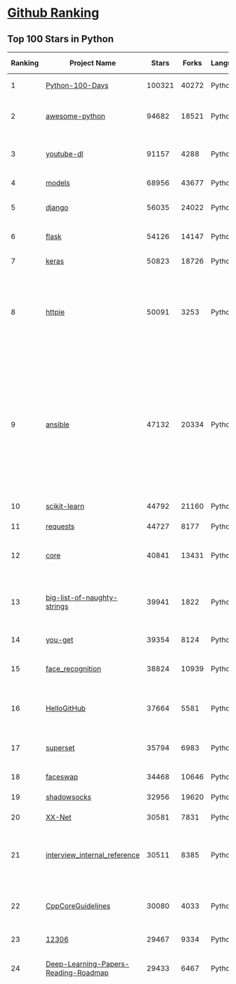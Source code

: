 [Github Ranking](../README.md)
==========

## Top 100 Stars in Python

| Ranking | Project Name | Stars | Forks | Language | Open Issues | Description | Last Commit |
| ------- | ------------ | ----- | ----- | -------- | ----------- | ----------- | ----------- |
| 1 | [Python-100-Days](https://github.com/jackfrued/Python-100-Days) | 100321 | 40272 | Python | 542 | Python - 100天从新手到大师 | 2021-03-07T16:25:29Z |
| 2 | [awesome-python](https://github.com/vinta/awesome-python) | 94682 | 18521 | Python | 136 | A curated list of awesome Python frameworks, libraries, software and resources | 2021-03-07T18:41:23Z |
| 3 | [youtube-dl](https://github.com/ytdl-org/youtube-dl) | 91157 | 4288 | Python | 3948 | Command-line program to download videos from YouTube.com and other video sites | 2021-03-07T18:02:57Z |
| 4 | [models](https://github.com/tensorflow/models) | 68956 | 43677 | Python | 1106 | Models and examples built with TensorFlow | 2021-03-06T21:58:32Z |
| 5 | [django](https://github.com/django/django) | 56035 | 24022 | Python | 164 | The Web framework for perfectionists with deadlines. | 2021-03-07T19:17:44Z |
| 6 | [flask](https://github.com/pallets/flask) | 54126 | 14147 | Python | 26 | The Python micro framework for building web applications. | 2021-03-01T15:25:16Z |
| 7 | [keras](https://github.com/keras-team/keras) | 50823 | 18726 | Python | 3216 | Deep Learning for humans | 2021-03-05T18:39:56Z |
| 8 | [httpie](https://github.com/httpie/httpie) | 50091 | 3253 | Python | 141 | As easy as /aitch-tee-tee-pie/ 🥧 Modern, user-friendly command-line HTTP client for the API era. JSON support, colors, sessions, downloads, plugins & more. https://twitter.com/httpie | 2021-02-27T16:54:56Z |
| 9 | [ansible](https://github.com/ansible/ansible) | 47132 | 20334 | Python | 1880 | Ansible is a radically simple IT automation platform that makes your applications and systems easier to deploy and maintain. Automate everything from code deployment to network configuration to cloud management, in a language that approaches plain English, using SSH, with no agents to install on remote systems. https://docs.ansible.com. | 2021-03-07T18:02:47Z |
| 10 | [scikit-learn](https://github.com/scikit-learn/scikit-learn) | 44792 | 21160 | Python | 2360 | scikit-learn: machine learning in Python | 2021-03-07T23:00:59Z |
| 11 | [requests](https://github.com/psf/requests) | 44727 | 8177 | Python | 314 | A simple, yet elegant HTTP library. | 2021-02-24T17:19:48Z |
| 12 | [core](https://github.com/home-assistant/core) | 40841 | 13431 | Python | 1660 | :house_with_garden: Open source home automation that puts local control and privacy first | 2021-03-08T01:22:17Z |
| 13 | [big-list-of-naughty-strings](https://github.com/minimaxir/big-list-of-naughty-strings) | 39941 | 1822 | Python | 74 | The Big List of Naughty Strings is a list of strings which have a high probability of causing issues when used as user-input data. | 2021-02-22T01:19:23Z |
| 14 | [you-get](https://github.com/soimort/you-get) | 39354 | 8124 | Python | 351 | :arrow_double_down: Dumb downloader that scrapes the web | 2021-03-08T01:00:14Z |
| 15 | [face_recognition](https://github.com/ageitgey/face_recognition) | 38824 | 10939 | Python | 589 | The world's simplest facial recognition api for Python and the command line | 2021-02-14T15:50:55Z |
| 16 | [HelloGitHub](https://github.com/521xueweihan/HelloGitHub) | 37664 | 5581 | Python | 10 | :octocat: Find pearls on open-source seashore 分享 GitHub 上有趣、入门级的开源项目 | 2021-03-01T00:35:49Z |
| 17 | [superset](https://github.com/apache/superset) | 35794 | 6983 | Python | 780 | Apache Superset is a Data Visualization and Data Exploration Platform | 2021-03-07T18:37:47Z |
| 18 | [faceswap](https://github.com/deepfakes/faceswap) | 34468 | 10646 | Python | 10 | Deepfakes Software For All | 2021-03-06T08:45:32Z |
| 19 | [shadowsocks](https://github.com/shadowsocks/shadowsocks) | 32956 | 19620 | Python | 447 | None | 2021-02-28T20:39:55Z |
| 20 | [XX-Net](https://github.com/XX-net/XX-Net) | 30581 | 7831 | Python | 7689 | A proxy tool to bypass GFW. | 2021-01-20T11:06:31Z |
| 21 | [interview_internal_reference](https://github.com/0voice/interview_internal_reference) | 30511 | 8385 | Python | 23 | 2021年最新总结，阿里，腾讯，百度，美团，头条等技术面试题目，以及答案，专家出题人分析汇总。 | 2021-03-03T08:23:36Z |
| 22 | [CppCoreGuidelines](https://github.com/isocpp/CppCoreGuidelines) | 30080 | 4033 | Python | 178 | The C++ Core Guidelines are a set of tried-and-true guidelines, rules, and best practices about coding in C++ | 2021-02-24T11:06:22Z |
| 23 | [12306](https://github.com/testerSunshine/12306) | 29467 | 9334 | Python | 258 | 12306智能刷票，订票 | 2021-01-11T03:52:27Z |
| 24 | [Deep-Learning-Papers-Reading-Roadmap](https://github.com/floodsung/Deep-Learning-Papers-Reading-Roadmap) | 29433 | 6467 | Python | 83 | Deep Learning papers reading roadmap for anyone who are eager to learn this amazing tech! | 2021-02-01T15:08:16Z |
| 25 | [funNLP](https://github.com/fighting41love/funNLP) | 29078 | 8608 | Python | 13 | 中英文敏感词、语言检测、中外手机/电话归属地/运营商查询、名字推断性别、手机号抽取、身份证抽取、邮箱抽取、中日文人名库、中文缩写库、拆字词典、词汇情感值、停用词、反动词表、暴恐词表、繁简体转换、英文模拟中文发音、汪峰歌词生成器、职业名称词库、同义词库、反义词库、否定词库、汽车品牌词库、汽车零件词库、连续英文切割、各种中文词向量、公司名字大全、古诗词库、IT词库、财经词库、成语词库、地名词库、历史名人词库、诗词词库、医学词库、饮食词库、法律词库、汽车词库、动物词库、中文聊天语料、中文谣言数据、百度中文问答数据集、句子相似度匹配算法集合、bert资源、文本生成&摘要相关工具、cocoNLP信息抽取工具、国内电话号码正则匹配、清华大学XLORE:中英文跨语言百科知识图谱、清华大学人工智能技术系列报告、自然语言生成、NLU太难了系列、自动对联数据及机器人、用户名黑名单列表、罪名法务名词及分类模型、微信公众号语料、cs224n深度学习自然语言处理课程、中文手写汉字识别、中文自然语言处理 语料/数据集、变量命名神器、分词语料库+代码、任务型对话英文数据集、ASR 语音数据集 + 基于深度学习的中文语音识别系统、笑声检测器、Microsoft多语言数字/单位/如日期时间识别包、中华新华字典数据库及api(包括常用歇后语、成语、词语和汉字)、文档图谱自动生成、SpaCy 中文模型、Common Voice语音识别数据集新版、神经网络关系抽取、基于bert的命名实体识别、关键词(Keyphrase)抽取包pke、基于医疗领域知识图谱的问答系统、基于依存句法与语义角色标注的事件三元组抽取、依存句法分析4万句高质量标注数据、cnocr：用来做中文OCR的Python3包、中文人物关系知识图谱项目、中文nlp竞赛项目及代码汇总、中文字符数据、speech-aligner: 从“人声语音”及其“语言文本”产生音素级别时间对齐标注的工具、AmpliGraph: 知识图谱表示学习(Python)库：知识图谱概念链接预测、Scattertext 文本可视化(python)、语言/知识表示工具：BERT & ERNIE、中文对比英文自然语言处理NLP的区别综述、Synonyms中文近义词工具包、HarvestText领域自适应文本挖掘工具（新词发现-情感分析-实体链接等）、word2word：(Python)方便易用的多语言词-词对集：62种语言/3,564个多语言对、语音识别语料生成工具：从具有音频/字幕的在线视频创建自动语音识别(ASR)语料库、构建医疗实体识别的模型（包含词典和语料标注）、单文档非监督的关键词抽取、Kashgari中使用gpt-2语言模型、开源的金融投资数据提取工具、文本自动摘要库TextTeaser: 仅支持英文、人民日报语料处理工具集、一些关于自然语言的基本模型、基于14W歌曲知识库的问答尝试--功能包括歌词接龙and已知歌词找歌曲以及歌曲歌手歌词三角关系的问答、基于Siamese bilstm模型的相似句子判定模型并提供训练数据集和测试数据集、用Transformer编解码模型实现的根据Hacker News文章标题自动生成评论、用BERT进行序列标记和文本分类的模板代码、LitBank：NLP数据集——支持自然语言处理和计算人文学科任务的100部带标记英文小说语料、百度开源的基准信息抽取系统、虚假新闻数据集、Facebook: LAMA语言模型分析，提供Transformer-XL/BERT/ELMo/GPT预训练语言模型的统一访问接口、CommonsenseQA：面向常识的英文QA挑战、中文知识图谱资料、数据及工具、各大公司内部里大牛分享的技术文档 PDF 或者 PPT、自然语言生成SQL语句（英文）、中文NLP数据增强（EDA）工具、英文NLP数据增强工具 、基于医药知识图谱的智能问答系统、京东商品知识图谱、基于mongodb存储的军事领域知识图谱问答项目、基于远监督的中文关系抽取、语音情感分析、中文ULMFiT-情感分析-文本分类-语料及模型、一个拍照做题程序、世界各国大规模人名库、一个利用有趣中文语料库 qingyun 训练出来的中文聊天机器人、中文聊天机器人seqGAN、省市区镇行政区划数据带拼音标注、教育行业新闻语料库包含自动文摘功能、开放了对话机器人-知识图谱-语义理解-自然语言处理工具及数据、中文知识图谱：基于百度百科中文页面-抽取三元组信息-构建中文知识图谱、masr: 中文语音识别-提供预训练模型-高识别率、Python音频数据增广库、中文全词覆盖BERT及两份阅读理解数据、ConvLab：开源多域端到端对话系统平台、中文自然语言处理数据集、基于最新版本rasa搭建的对话系统、基于TensorFlow和BERT的管道式实体及关系抽取、一个小型的证券知识图谱/知识库、复盘所有NLP比赛的TOP方案、OpenCLaP：多领域开源中文预训练语言模型仓库、UER：基于不同语料+编码器+目标任务的中文预训练模型仓库、中文自然语言处理向量合集、基于金融-司法领域(兼有闲聊性质)的聊天机器人、g2pC：基于上下文的汉语读音自动标记模块、Zincbase 知识图谱构建工具包、诗歌质量评价/细粒度情感诗歌语料库、快速转化「中文数字」和「阿拉伯数字」、百度知道问答语料库、基于知识图谱的问答系统、jieba_fast 加速版的jieba、正则表达式教程、中文阅读理解数据集、基于BERT等最新语言模型的抽取式摘要提取、Python利用深度学习进行文本摘要的综合指南、知识图谱深度学习相关资料整理、维基大规模平行文本语料、StanfordNLP 0.2.0：纯Python版自然语言处理包、NeuralNLP-NeuralClassifier：腾讯开源深度学习文本分类工具、端到端的封闭域对话系统、中文命名实体识别：NeuroNER vs. BertNER、新闻事件线索抽取、2019年百度的三元组抽取比赛：“科学空间队”源码、基于依存句法的开放域文本知识三元组抽取和知识库构建、中文的GPT2训练代码、ML-NLP - 机器学习(Machine Learning)NLP面试中常考到的知识点和代码实现、nlp4han:中文自然语言处理工具集(断句/分词/词性标注/组块/句法分析/语义分析/NER/N元语法/HMM/代词消解/情感分析/拼写检查、XLM：Facebook的跨语言预训练语言模型、用基于BERT的微调和特征提取方法来进行知识图谱百度百科人物词条属性抽取、中文自然语言处理相关的开放任务-数据集-当前最佳结果、CoupletAI - 基于CNN+Bi-LSTM+Attention 的自动对对联系统、抽象知识图谱、MiningZhiDaoQACorpus - 580万百度知道问答数据挖掘项目、brat rapid annotation tool: 序列标注工具、大规模中文知识图谱数据：1.4亿实体、数据增强在机器翻译及其他nlp任务中的应用及效果、allennlp阅读理解:支持多种数据和模型、PDF表格数据提取工具 、 Graphbrain：AI开源软件库和科研工具，目的是促进自动意义提取和文本理解以及知识的探索和推断、简历自动筛选系统、基于命名实体识别的简历自动摘要、中文语言理解测评基准，包括代表性的数据集&基准模型&语料库&排行榜、树洞 OCR 文字识别 、从包含表格的扫描图片中识别表格和文字、语声迁移、Python口语自然语言处理工具集(英文)、 similarity：相似度计算工具包，java编写、海量中文预训练ALBERT模型 、Transformers 2.0 、基于大规模音频数据集Audioset的音频增强 、Poplar：网页版自然语言标注工具、图片文字去除，可用于漫画翻译 、186种语言的数字叫法库、Amazon发布基于知识的人-人开放领域对话数据集 、中文文本纠错模块代码、繁简体转换 、 Python实现的多种文本可读性评价指标、类似于人名/地名/组织机构名的命名体识别数据集 、东南大学《知识图谱》研究生课程(资料)、. 英文拼写检查库 、 wwsearch是企业微信后台自研的全文检索引擎、CHAMELEON：深度学习新闻推荐系统元架构 、 8篇论文梳理BERT相关模型进展与反思、DocSearch：免费文档搜索引擎、 LIDA：轻量交互式对话标注工具 、aili - the fastest in-memory index in the East 东半球最快并发索引 、知识图谱车音工作项目、自然语言生成资源大全 、中日韩分词库mecab的Python接口库、中文文本摘要/关键词提取、汉字字符特征提取器 (featurizer)，提取汉字的特征（发音特征、字形特征）用做深度学习的特征、中文生成任务基准测评 、中文缩写数据集、中文任务基准测评 - 代表性的数据集-基准(预训练)模型-语料库-baseline-工具包-排行榜、PySS3：面向可解释AI的SS3文本分类器机器可视化工具 、中文NLP数据集列表、COPE - 格律诗编辑程序、doccano：基于网页的开源协同多语言文本标注工具 、PreNLP：自然语言预处理库、简单的简历解析器，用来从简历中提取关键信息、用于中文闲聊的GPT2模型：GPT2-chitchat、基于检索聊天机器人多轮响应选择相关资源列表(Leaderboards、Datasets、Papers)、(Colab)抽象文本摘要实现集锦(教程 、词语拼音数据、高效模糊搜索工具、NLP数据增广资源集、微软对话机器人框架 、 GitHub Typo Corpus：大规模GitHub多语言拼写错误/语法错误数据集、TextCluster：短文本聚类预处理模块 Short text cluster、面向语音识别的中文文本规范化、BLINK：最先进的实体链接库、BertPunc：基于BERT的最先进标点修复模型、Tokenizer：快速、可定制的文本词条化库、中文语言理解测评基准，包括代表性的数据集、基准(预训练)模型、语料库、排行榜、spaCy 医学文本挖掘与信息提取 、 NLP任务示例项目代码集、 python拼写检查库、chatbot-list - 行业内关于智能客服、聊天机器人的应用和架构、算法分享和介绍、语音质量评价指标(MOSNet, BSSEval, STOI, PESQ, SRMR)、 用138GB语料训练的法文RoBERTa预训练语言模型 、BERT-NER-Pytorch：三种不同模式的BERT中文NER实验、无道词典 - 有道词典的命令行版本，支持英汉互查和在线查询、2019年NLP亮点回顾、 Chinese medical dialogue data 中文医疗对话数据集 、最好的汉字数字(中文数字)-阿拉伯数字转换工具、 基于百科知识库的中文词语多词义/义项获取与特定句子词语语义消歧、awesome-nlp-sentiment-analysis - 情感分析、情绪原因识别、评价对象和评价词抽取、LineFlow：面向所有深度学习框架的NLP数据高效加载器、中文医学NLP公开资源整理 、MedQuAD：(英文)医学问答数据集、将自然语言数字串解析转换为整数和浮点数、Transfer Learning in Natural Language Processing (NLP) 、面向语音识别的中文/英文发音辞典、Tokenizers：注重性能与多功能性的最先进分词器、CLUENER 细粒度命名实体识别 Fine Grained Named Entity Recognition、 基于BERT的中文命名实体识别、中文谣言数据库、NLP数据集/基准任务大列表、nlp相关的一些论文及代码, 包括主题模型、词向量(Word Embedding)、命名实体识别(NER)、文本分类(Text Classificatin)、文本生成(Text Generation)、文本相似性(Text Similarity)计算等，涉及到各种与nlp相关的算法，基于keras和tensorflow 、Python文本挖掘/NLP实战示例、 Blackstone：面向非结构化法律文本的spaCy pipeline和NLP模型通过同义词替换实现文本“变脸” 、中文 预训练 ELECTREA 模型: 基于对抗学习 pretrain Chinese Model 、albert-chinese-ner - 用预训练语言模型ALBERT做中文NER 、基于GPT2的特定主题文本生成/文本增广、开源预训练语言模型合集、多语言句向量包、编码、标记和实现：一种可控高效的文本生成方法、 英文脏话大列表 、attnvis：GPT2、BERT等transformer语言模型注意力交互可视化、CoVoST：Facebook发布的多语种语音-文本翻译语料库，包括11种语言(法语、德语、荷兰语、俄语、西班牙语、意大利语、土耳其语、波斯语、瑞典语、蒙古语和中文)的语音、文字转录及英文译文、Jiagu自然语言处理工具 - 以BiLSTM等模型为基础，提供知识图谱关系抽取 中文分词 词性标注 命名实体识别 情感分析 新词发现 关键词 文本摘要 文本聚类等功能、用unet实现对文档表格的自动检测，表格重建、NLP事件提取文献资源列表 、 金融领域自然语言处理研究资源大列表、CLUEDatasetSearch - 中英文NLP数据集：搜索所有中文NLP数据集，附常用英文NLP数据集 、medical_NER - 中文医学知识图谱命名实体识别 、(哈佛)讲因果推理的免费书、知识图谱相关学习资料/数据集/工具资源大列表、Forte：灵活强大的自然语言处理pipeline工具集 、Python字符串相似性算法库、PyLaia：面向手写文档分析的深度学习工具包、TextFooler：针对文本分类/推理的对抗文本生成模块、Haystack：灵活、强大的可扩展问答(QA)框架、中文关键短语抽取工具 | 2020-12-22T20:11:33Z |
| 26 | [AiLearning](https://github.com/apachecn/AiLearning) | 29076 | 9854 | Python | 33 | AiLearning: 机器学习 - MachineLearning - ML、深度学习 - DeepLearning - DL、自然语言处理 NLP | 2021-01-20T16:02:37Z |
| 27 | [localstack](https://github.com/localstack/localstack) | 28933 | 2291 | Python | 266 | 💻  A fully functional local AWS cloud stack. Develop and test your cloud & Serverless apps offline! | 2021-03-07T22:11:00Z |
| 28 | [pandas](https://github.com/pandas-dev/pandas) | 28746 | 12017 | Python | 3680 | Flexible and powerful data analysis / manipulation library for Python, providing labeled data structures similar to R data.frame objects, statistical functions, and much more | 2021-03-08T02:52:29Z |
| 29 | [certbot](https://github.com/certbot/certbot) | 27777 | 3055 | Python | 581 | Certbot is EFF's tool to obtain certs from Let's Encrypt and (optionally) auto-enable HTTPS on your server.  It can also act as a client for any other CA that uses the ACME protocol. | 2021-03-07T19:40:54Z |
| 30 | [python-patterns](https://github.com/faif/python-patterns) | 27775 | 5759 | Python | 10 | A collection of design patterns/idioms in Python | 2021-01-25T22:10:37Z |
| 31 | [sentry](https://github.com/getsentry/sentry) | 27483 | 3086 | Python | 299 | Sentry is cross-platform application monitoring, with a focus on error reporting. | 2021-03-06T03:38:24Z |
| 32 | [wtfpython](https://github.com/satwikkansal/wtfpython) | 26131 | 2194 | Python | 50 | What the f*ck Python? 😱 | 2021-03-03T19:51:10Z |
| 33 | [jieba](https://github.com/fxsjy/jieba) | 25654 | 6133 | Python | 599 | 结巴中文分词 | 2020-12-05T18:32:32Z |
| 34 | [rich](https://github.com/willmcgugan/rich) | 23890 | 707 | Python | 6 | Rich is a Python library for rich text and beautiful formatting in the terminal. | 2021-03-06T18:03:39Z |
| 35 | [cheat.sh](https://github.com/chubin/cheat.sh) | 23701 | 1199 | Python | 83 | the only cheat sheet you need | 2021-03-05T06:54:19Z |
| 36 | [YouCompleteMe](https://github.com/ycm-core/YouCompleteMe) | 22597 | 2618 | Python | 33 | A code-completion engine for Vim | 2021-02-23T10:48:56Z |
| 37 | [PayloadsAllTheThings](https://github.com/swisskyrepo/PayloadsAllTheThings) | 22517 | 6629 | Python | 10 | A list of useful payloads and bypass for Web Application Security and Pentest/CTF | 2021-02-26T15:37:41Z |
| 38 | [linux-insides](https://github.com/0xAX/linux-insides) | 22443 | 2554 | Python | 42 | A little bit about a linux kernel | 2021-02-27T07:28:31Z |
| 39 | [HanLP](https://github.com/hankcs/HanLP) | 22219 | 5957 | Python | 4 | 中文分词 词性标注 命名实体识别 依存句法分析 语义依存分析 新词发现 关键词短语提取 自动摘要 文本分类聚类 拼音简繁转换 自然语言处理 | 2021-03-08T00:25:12Z |
| 40 | [interactive-coding-challenges](https://github.com/donnemartin/interactive-coding-challenges) | 22027 | 3509 | Python | 58 | 120+ interactive Python coding interview challenges (algorithms and data structures).  Includes Anki flashcards. | 2020-12-11T15:29:16Z |
| 41 | [compose](https://github.com/docker/compose) | 22014 | 3672 | Python | 486 | Define and run multi-container applications with Docker | 2021-03-06T17:49:11Z |
| 42 | [pipenv](https://github.com/pypa/pipenv) | 21614 | 1603 | Python | 508 |  Python Development Workflow for Humans. | 2021-02-18T09:05:53Z |
| 43 | [ItChat](https://github.com/littlecodersh/ItChat) | 21259 | 4986 | Python | 231 | A complete and graceful API for Wechat. 微信个人号接口、微信机器人及命令行微信，三十行即可自定义个人号机器人。 | 2021-02-28T15:51:27Z |
| 44 | [airflow](https://github.com/apache/airflow) | 20684 | 8117 | Python | 976 | Apache Airflow - A platform to programmatically author, schedule, and monitor workflows | 2021-03-08T02:59:30Z |
| 45 | [python-cheatsheet](https://github.com/gto76/python-cheatsheet) | 20486 | 3878 | Python | 23 | Comprehensive Python Cheatsheet | 2021-03-05T12:22:24Z |
| 46 | [data-science-ipython-notebooks](https://github.com/donnemartin/data-science-ipython-notebooks) | 20321 | 6452 | Python | 20 | Data science Python notebooks: Deep learning (TensorFlow, Theano, Caffe, Keras), scikit-learn, Kaggle, big data (Spark, Hadoop MapReduce, HDFS), matplotlib, pandas, NumPy, SciPy, Python essentials, AWS, and various command lines. | 2021-02-18T10:51:00Z |
| 47 | [d2l-zh](https://github.com/d2l-ai/d2l-zh) | 20231 | 5191 | Python | 5 | 《动手学深度学习》：面向中文读者、能运行、可讨论。中英文版被全球175所大学采用教学。 | 2021-03-07T22:05:26Z |
| 48 | [pytorch-tutorial](https://github.com/yunjey/pytorch-tutorial) | 19867 | 6292 | Python | 75 | PyTorch Tutorial for Deep Learning Researchers | 2020-12-21T07:28:47Z |
| 49 | [tornado](https://github.com/tornadoweb/tornado) | 19841 | 5333 | Python | 220 | Tornado is a Python web framework and asynchronous networking library, originally developed at FriendFeed. | 2021-03-02T10:01:58Z |
| 50 | [black](https://github.com/psf/black) | 19830 | 1277 | Python | 421 | The uncompromising Python code formatter | 2021-03-08T00:13:25Z |
| 51 | [ML-From-Scratch](https://github.com/eriklindernoren/ML-From-Scratch) | 19558 | 3761 | Python | 37 | Machine Learning From Scratch. Bare bones NumPy implementations of machine learning models and algorithms with a focus on accessibility. Aims to cover everything from linear regression to deep learning. | 2020-12-21T21:14:19Z |
| 52 | [Mask_RCNN](https://github.com/matterport/Mask_RCNN) | 19548 | 9373 | Python | 1637 | Mask R-CNN for object detection and instance segmentation on Keras and TensorFlow | 2020-12-18T20:32:59Z |
| 53 | [sqlmap](https://github.com/sqlmapproject/sqlmap) | 19499 | 4196 | Python | 43 | Automatic SQL injection and database takeover tool | 2021-03-07T20:22:22Z |
| 54 | [algorithms](https://github.com/keon/algorithms) | 18834 | 3873 | Python | 154 | Minimal examples of data structures and algorithms in Python | 2021-03-08T01:38:31Z |
| 55 | [python-fire](https://github.com/google/python-fire) | 18761 | 1133 | Python | 96 | Python Fire is a library for automatically generating command line interfaces (CLIs) from absolutely any Python object. | 2021-03-05T04:41:37Z |
| 56 | [redash](https://github.com/getredash/redash) | 18335 | 3155 | Python | 601 | Make Your Company Data Driven. Connect to any data source, easily visualize, dashboard and share your data. | 2021-03-04T19:31:19Z |
| 57 | [glances](https://github.com/nicolargo/glances) | 17951 | 1175 | Python | 193 | Glances an Eye on your system. A top/htop alternative for GNU/Linux, BSD, Mac OS and Windows operating systems. | 2021-03-05T13:04:27Z |
| 58 | [NLP-progress](https://github.com/sebastianruder/NLP-progress) | 17936 | 3067 | Python | 27 | Repository to track the progress in Natural Language Processing (NLP), including the datasets and the current state-of-the-art for the most common NLP tasks. | 2021-03-05T22:49:35Z |
| 59 | [macOS-Security-and-Privacy-Guide](https://github.com/drduh/macOS-Security-and-Privacy-Guide) | 17779 | 1252 | Python | 7 | Guide to securing and improving privacy on macOS | 2020-11-11T19:58:48Z |
| 60 | [hosts](https://github.com/StevenBlack/hosts) | 17363 | 1551 | Python | 37 | Consolidating and extending hosts files from several well-curated sources. You can optionally pick extensions to block pornography, social media, and other categories. | 2021-03-06T22:51:45Z |
| 61 | [numpy](https://github.com/numpy/numpy) | 16472 | 5326 | Python | 2261 | The fundamental package for scientific computing with Python. | 2021-03-07T22:56:00Z |
| 62 | [magenta](https://github.com/magenta/magenta) | 16373 | 3371 | Python | 301 | Magenta: Music and Art Generation with Machine Intelligence | 2021-02-18T16:24:31Z |
| 63 | [spleeter](https://github.com/deezer/spleeter) | 15747 | 1617 | Python | 82 | Deezer source separation library including pretrained models. | 2021-03-05T13:36:33Z |
| 64 | [bitcoinbook](https://github.com/bitcoinbook/bitcoinbook) | 15596 | 4297 | Python | 71 | Mastering Bitcoin 2nd Edition - Programming the Open Blockchain | 2021-03-06T21:02:39Z |
| 65 | [locust](https://github.com/locustio/locust) | 15520 | 2064 | Python | 54 | Scalable user load testing tool written in Python | 2021-03-07T16:59:17Z |
| 66 | [CheatSheetSeries](https://github.com/OWASP/CheatSheetSeries) | 15497 | 2252 | Python | 38 | The OWASP Cheat Sheet Series was created to provide a concise collection of high value information on specific application security topics. | 2021-03-02T12:09:25Z |
| 67 | [ray](https://github.com/ray-project/ray) | 15096 | 2433 | Python | 1341 | An open source framework that provides a simple, universal API for building distributed applications. Ray is packaged with RLlib, a scalable reinforcement learning library, and Tune, a scalable hyperparameter tuning library. | 2021-03-08T02:34:09Z |
| 68 | [professional-programming](https://github.com/charlax/professional-programming) | 14950 | 1333 | Python | 0 | A collection of full-stack resources for programmers. | 2021-03-01T18:49:52Z |
| 69 | [ipython](https://github.com/ipython/ipython) | 14697 | 4139 | Python | 1482 | Official repository for IPython itself. Other repos in the IPython organization contain things like the website, documentation builds, etc. | 2021-03-06T08:48:06Z |
| 70 | [Awesome-Linux-Software](https://github.com/luong-komorebi/Awesome-Linux-Software) | 14696 | 1541 | Python | 23 | A list of awesome applications, software, tools and other materials for Linux distros.  | 2021-03-03T15:18:42Z |
| 71 | [sanic](https://github.com/sanic-org/sanic) | 14652 | 1317 | Python | 40 | Async Python 3.7+ web server/framework \| Build fast. Run fast. | 2021-03-08T02:27:23Z |
| 72 | [Paddle](https://github.com/PaddlePaddle/Paddle) | 14481 | 3596 | Python | 2437 | PArallel Distributed Deep LEarning: Machine Learning Framework from Industrial Practice （『飞桨』核心框架，深度学习&机器学习高性能单机、分布式训练和跨平台部署） | 2021-03-08T02:52:57Z |
| 73 | [pytorch-CycleGAN-and-pix2pix](https://github.com/junyanz/pytorch-CycleGAN-and-pix2pix) | 14418 | 4327 | Python | 330 | Image-to-Image Translation in PyTorch | 2021-03-02T16:50:18Z |
| 74 | [PySnooper](https://github.com/cool-RR/PySnooper) | 14235 | 886 | Python | 17 | Never use print for debugging again | 2021-02-27T09:15:00Z |
| 75 | [dash](https://github.com/plotly/dash) | 14065 | 1437 | Python | 408 | Analytical Web Apps for Python, R, Julia, and Jupyter. No JavaScript Required. | 2021-03-08T01:20:52Z |
| 76 | [python-telegram-bot](https://github.com/python-telegram-bot/python-telegram-bot) | 13981 | 2931 | Python | 32 | We have made you a wrapper you can't refuse | 2021-03-07T16:47:08Z |
| 77 | [wttr.in](https://github.com/chubin/wttr.in) | 13933 | 692 | Python | 147 | :partly_sunny: The right way to check the weather | 2021-03-02T19:16:02Z |
| 78 | [wechat_jump_game](https://github.com/wangshub/wechat_jump_game) | 13895 | 4540 | Python | 33 | 微信《跳一跳》Python 辅助 | 2020-11-13T17:32:05Z |
| 79 | [mmdetection](https://github.com/open-mmlab/mmdetection) | 13831 | 4785 | Python | 344 | OpenMMLab Detection Toolbox and Benchmark | 2021-03-08T03:00:06Z |
| 80 | [streamlit](https://github.com/streamlit/streamlit) | 13687 | 1158 | Python | 609 | Streamlit — The fastest way to build data apps in Python | 2021-03-07T06:34:40Z |
| 81 | [labelImg](https://github.com/tzutalin/labelImg) | 13547 | 4400 | Python | 287 | 🖍️ LabelImg is a graphical image annotation tool and label object bounding boxes in images | 2021-03-07T23:23:16Z |
| 82 | [zipline](https://github.com/quantopian/zipline) | 13487 | 3897 | Python | 337 | Zipline, a Pythonic Algorithmic Trading Library | 2021-02-14T16:26:07Z |
| 83 | [matplotlib](https://github.com/matplotlib/matplotlib) | 13248 | 5693 | Python | 1702 | matplotlib: plotting with Python | 2021-03-08T00:22:02Z |
| 84 | [zulip](https://github.com/zulip/zulip) | 13166 | 4346 | Python | 2009 | Zulip server and webapp - powerful open source team chat | 2021-03-07T18:48:15Z |
| 85 | [awesome-python-login-model](https://github.com/Kr1s77/awesome-python-login-model) | 12961 | 2862 | Python | 53 | 😮python模拟登陆一些大型网站，还有一些简单的爬虫，希望对你们有所帮助❤️，如果喜欢记得给个star哦🌟 | 2020-10-01T19:46:02Z |
| 86 | [diagrams](https://github.com/mingrammer/diagrams) | 12903 | 719 | Python | 174 | :art: Diagram as Code for prototyping cloud system architectures | 2021-03-06T14:53:39Z |
| 87 | [kivy](https://github.com/kivy/kivy) | 12763 | 2650 | Python | 840 | Open source UI framework written in Python, running on Windows, Linux, macOS, Android and iOS | 2021-03-07T14:28:58Z |
| 88 | [fabric](https://github.com/fabric/fabric) | 12754 | 1821 | Python | 427 | Simple, Pythonic remote execution and deployment. | 2021-02-23T00:27:27Z |
| 89 | [python-spider](https://github.com/Jack-Cherish/python-spider) | 12620 | 4939 | Python | 3 | :rainbow:Python3网络爬虫实战：淘宝、京东、网易云、B站、12306、抖音、笔趣阁、漫画小说下载、音乐电影下载等 | 2021-01-07T22:35:17Z |
| 90 | [avatarify-python](https://github.com/alievk/avatarify-python) | 12609 | 1785 | Python | 117 | Avatars for Zoom, Skype and other video-conferencing apps. | 2021-03-03T12:20:30Z |
| 91 | [InstaPy](https://github.com/timgrossmann/InstaPy) | 12420 | 3114 | Python | 166 | 📷 Instagram Bot - Tool for automated Instagram interactions | 2021-03-07T19:44:46Z |
| 92 | [powerline](https://github.com/powerline/powerline) | 12396 | 942 | Python | 188 | Powerline is a statusline plugin for vim, and provides statuslines and prompts for several other applications, including zsh, bash, tmux, IPython, Awesome and Qtile. | 2021-03-01T07:51:51Z |
| 93 | [prophet](https://github.com/facebook/prophet) | 12347 | 3538 | Python | 98 | Tool for producing high quality forecasts for time series data that has multiple seasonality with linear or non-linear growth. | 2021-03-05T17:55:51Z |
| 94 | [autojump](https://github.com/wting/autojump) | 12326 | 582 | Python | 179 | A cd command that learns - easily navigate directories from the command line | 2021-02-05T18:39:40Z |
| 95 | [neural-networks-and-deep-learning](https://github.com/mnielsen/neural-networks-and-deep-learning) | 12268 | 5648 | Python | 6 | Code samples for my book "Neural Networks and Deep Learning" | 2021-02-24T07:23:46Z |
| 96 | [faker](https://github.com/joke2k/faker) | 12199 | 1391 | Python | 139 | Faker is a Python package that generates fake data for you. | 2021-03-07T02:24:13Z |
| 97 | [inter](https://github.com/rsms/inter) | 11912 | 281 | Python | 75 | The Inter font family | 2021-03-01T17:14:51Z |
| 98 | [jupyter](https://github.com/jupyter/jupyter) | 11883 | 3087 | Python | 179 | Jupyter metapackage for installation, docs and chat | 2021-02-28T00:41:48Z |
| 99 | [proxy_pool](https://github.com/jhao104/proxy_pool) | 11881 | 3354 | Python | 235 | Python爬虫代理IP池(proxy pool) | 2021-03-04T08:38:16Z |
| 100 | [magic-wormhole](https://github.com/magic-wormhole/magic-wormhole) | 11840 | 434 | Python | 127 | get things from one computer to another, safely | 2021-01-26T18:27:41Z |

